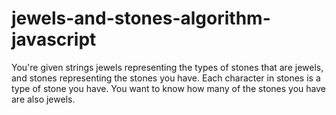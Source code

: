 # jewels-and-stones-algorithm-javascript
You're given strings jewels representing the types of stones that are jewels, and stones representing the stones you have.  Each character in stones is a type of stone you have.  You want to know how many of the stones you have are also jewels. 
